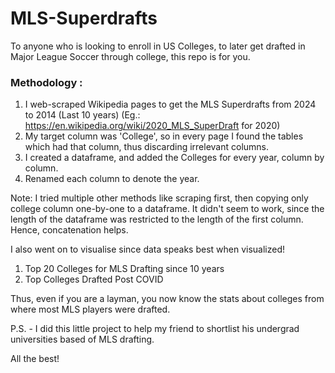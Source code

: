# MLS-Superdrafts
To anyone who is looking to enroll in US Colleges, to later get drafted in Major League Soccer through college, this repo is for you.

### Methodology :

1. I web-scraped Wikipedia pages to get the MLS Superdrafts from 2024 to 2014 (Last 10 years)
(Eg.: https://en.wikipedia.org/wiki/2020_MLS_SuperDraft for 2020)
2. My target column was 'College', so in every page I found the tables which had that column, thus discarding irrelevant columns.
3. I created a dataframe, and added the Colleges for every year, column by column.
4. Renamed each column to denote the year.

Note: I tried multiple other methods like scraping first, then copying only college column one-by-one to a dataframe. It didn't seem to work, since the length of the dataframe was restricted to the length of the first column. Hence, concatenation helps.

I also went on to visualise since data speaks best when visualized!
1. Top 20 Colleges for MLS Drafting since 10 years
2. Top Colleges Drafted Post COVID

Thus, even if you are a layman, you now know the stats about colleges from where most MLS players were drafted.

P.S. - I did this little project to help my friend to shortlist his undergrad universities based of MLS drafting.

All the best!
